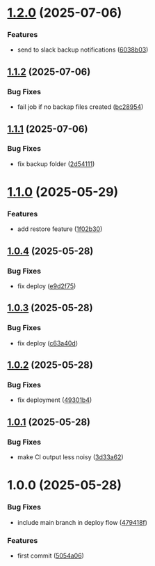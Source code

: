 # [1.2.0](https://github.com/advertikon/mongodb-dump/compare/v1.1.2...v1.2.0) (2025-07-06)


### Features

* send to slack backup notifications ([6038b03](https://github.com/advertikon/mongodb-dump/commit/6038b0318a8343094a1441b717c3d9d120ed7ee4))

## [1.1.2](https://github.com/advertikon/mongodb-dump/compare/v1.1.1...v1.1.2) (2025-07-06)


### Bug Fixes

* fail job if no backap files created ([bc28954](https://github.com/advertikon/mongodb-dump/commit/bc289543bb42ceacd5dd6fdf117f050d09fa4607))

## [1.1.1](https://github.com/advertikon/mongodb-dump/compare/v1.1.0...v1.1.1) (2025-07-06)


### Bug Fixes

* fix backup folder ([2d54111](https://github.com/advertikon/mongodb-dump/commit/2d5411169ccd69600285693af1f056753468087c))

# [1.1.0](https://github.com/advertikon/mongodb-dump/compare/v1.0.4...v1.1.0) (2025-05-29)


### Features

* add restore feature ([1f02b30](https://github.com/advertikon/mongodb-dump/commit/1f02b3029e1460b5da67cec9d63fd9e9a07651b9))

## [1.0.4](https://github.com/advertikon/mongodb-dump/compare/v1.0.3...v1.0.4) (2025-05-28)


### Bug Fixes

* fix deploy ([e9d2f75](https://github.com/advertikon/mongodb-dump/commit/e9d2f759345edfc89b1dc2a90d4276509951eda6))

## [1.0.3](https://github.com/advertikon/mongodb-dump/compare/v1.0.2...v1.0.3) (2025-05-28)


### Bug Fixes

* fix deploy ([c63a40d](https://github.com/advertikon/mongodb-dump/commit/c63a40d03e0c3f41c380bb3768a211997494ec68))

## [1.0.2](https://github.com/advertikon/mongodb-dump/compare/v1.0.1...v1.0.2) (2025-05-28)


### Bug Fixes

* fix deployment ([49301b4](https://github.com/advertikon/mongodb-dump/commit/49301b4b20db4c7cfb214fb5808a0abf2b384a5c))

## [1.0.1](https://github.com/advertikon/mongodb-dump/compare/v1.0.0...v1.0.1) (2025-05-28)


### Bug Fixes

* make CI output less noisy ([3d33a62](https://github.com/advertikon/mongodb-dump/commit/3d33a6235abaf49a5ce497169eee595073af91b8))

# 1.0.0 (2025-05-28)


### Bug Fixes

* include main branch in deploy flow ([479418f](https://github.com/advertikon/mongodb-dump/commit/479418f17f7a60f6905e6c6bdf7748d27bf6b8da))


### Features

* first commit ([5054a06](https://github.com/advertikon/mongodb-dump/commit/5054a06563d5a78c1b119817371d704de4b8c4c0))
